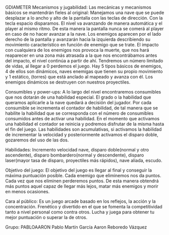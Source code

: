 GDIAMETER
Mecanismos y jugabilidad:
Las mecánicas y mecanismos básicos se mantendrán fieles al original:
Manejamos una nave que se puede desplazar a lo ancho y alto de la pantalla con las teclas de dirección.
Con la tecla espacio disparamos.
El nivel va avanzando de manera automática y el player al mismo ritmo. De esta manera la pantalla nunca se comerá al player en caso de no hacer avanzar a la nave.
Los enemigos aparecen por el lado derecho de la pantalla y avanzarán hacia la izquierda describiendo su movimiento característico en función de enemigo que se trate.
El impacto con cualquiera de los enemigos nos provoca la muerte, que nos hará reaparecer en una zona más atrasada a la que nos encontrábamos antes del impacto, el nivel continúa a partir de ahí.
Tendremos un número limitado de vidas, al llegar a 0 perdemos el juego.
Hay 5 tipos básicos de enemigos, 4 de ellos son dinámicos, naves enemigas que tienen su propio movimiento y 1 estático, (torres) que está anclado al mapeado y avanza con él.
Los enemigos dinámicos se destruyen con nuestros proyectiles.

Consumibles y power-ups:
A lo largo del nivel encontraremos consumibles que nos dotarán de una habilidad especial. El grado o la habilidad que queramos aplicarle a la nave quedará a decisión del jugador. Por cada consumible se incrementa el contador de habilidad, de tal manera que se habilite la habilidad que se corresponda con el número de consumibles consumidos antes de activar una habilidad. En el momento que activamos una habilidad el contador se reinicia y podremos disfrutar de la misma hasta el fin del juego.
Las habilidades son acumulativas, si activamos la habilidad de incrementar la velocidad y posteriormente activamos el disparo doble, gozaremos del uso de las dos.

Habilidades:
Incremento velocidad nave, disparo doble(normal y otro ascendente), disparo bombardero(normal y descendente), disparo laser(mayor tasa de disparo, proyectiles más rápidos), nave aliada, escudo.

Objetivo del juego:
El objetivo del juego es llegar al final y conseguir la máxima puntuación posible.
Cada enemigo que eliminemos nos da puntos.
Cada vez que nos eliminen perderemos puntos.
De esta manera obtendrá más puntos aquel capaz de llegar más lejos, matar más enemigos y morir en menos ocasiones.

Cara al público:
Es un juego arcade basado en los reflejos, la acción y la concentración. Frenético y divertido en el que se fomenta la competitividad tanto a nivel personal como contra otros. Lucha y juega para obtener tu mejor puntuación o superar la de otros.

Grupo: PABLOAARON
Pablo Martín García 
Aaron Reboredo Vázquez

